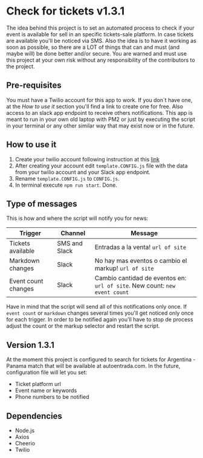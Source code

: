 # Check for tickets v1.3.1

The idea behind this project is to set an automated process to check if your event is available for sell in an specific tickets-sale platform. In case tickets are available you'll be noticed via SMS. Also the idea is to have it working as soon as possible, so there are a LOT of things that can and must (and maybe will) be done better and/or secure. You are warned and must use this project at your own risk without any responsibility of the contributors to the project.

## Pre-requisites

You must have a Twilio account for this app to work. If you don´t have one, at the _How to use it_ section you'll find a link to create one for free.
Also access to an slack app endpoint to receive others notifications.
This app is meant to run in your own old laptop with PM2 or just by executing the script in your terminal or any other similar way that may exist now or in the future.

## How to use it

1. Create your twilio account following instruction at this [link](https://www.twilio.com/try-twilio)
2. After creating your account edit `template.CONFIG.js` file with the data from your twilio account and your Slack app endpoint.
3. Rename `template.CONFIG.js` to `CONFIG.js`.
4. In terminal execute `npm run start`. Done.

## Type of messages

This is how and where the script will notify you for news:

| Trigger             | Channel       | Message                                                                    |
| ------------------- | ------------- | -------------------------------------------------------------------------- |
| Tickets available   | SMS and Slack | Entradas a la venta! `url of site`                                         |
| Markdown changes    | Slack         | No hay mas eventos o cambio el markup! `url of site`                       |
| Event count changes | Slack         | Cambio cantidad de eventos en: `url of site`. New count: `new event count` |

Have in mind that the script will send all of this notifications only once. If `event count` or `markdown` changes several times you'll get noticed only once for each trigger. In order to be notified again you'll have to stop de process adjust the count or the markup selector and restart the script.

## Version 1.3.1

At the moment this project is configured to search for tickets for Argentina - Panama match that will be available at autoentrada.com. In the future, configuration file will let you set:

- Ticket platform url
- Event name or keywords
- Phone numbers to be notified

## Dependencies

- Node.js
- Axios
- Cheerio
- Twilio
